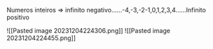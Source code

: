 Numeros inteiros => infinito negativo......-4,-3,-2-1,0,1,2,3,4......Infinito positivo

![[Pasted image 20231204224306.png]]
![[Pasted image 20231204224455.png]]